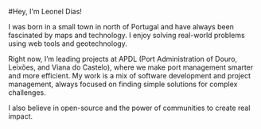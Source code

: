 #Hey, I'm Leonel Dias!

I was born in a small town in north of Portugal and have always been fascinated by maps and technology. I enjoy solving real-world problems using web tools and geotechnology.

Right now, I’m leading projects at APDL (Port Administration of Douro, Leixões, and Viana do Castelo), where we make port management smarter and more efficient. My work is a mix of software development and project management, always focused on finding simple solutions for complex challenges.

I also believe in open-source and the power of communities to create real impact.
